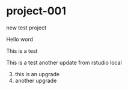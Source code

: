 # project-001
new test project

Hello word 

This is a test 


This is a test 
another update from rstudio local 

3. this is an upgrade  
4. another upgrade 
